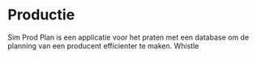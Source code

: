 # Productie
Sim Prod Plan is een applicatie voor het praten met een database om de planning van een producent efficienter te maken.
Whistle
